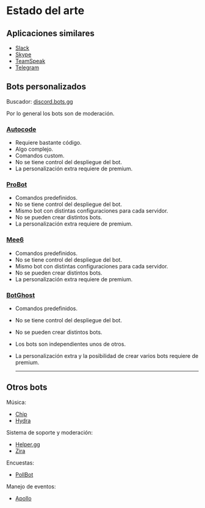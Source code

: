 # Estado del arte

## Aplicaciones similares

- [Slack](https://slack.com/)
- [Skype](https://www.skype.com/)
- [TeamSpeak](https://www.teamspeak.com/)
- [Telegram](https://web.telegram.org/)

## Bots personalizados

Buscador: [discord.bots.gg](https://discord.bots.gg/)

Por lo general los bots son de moderación.

### [Autocode](https://autocode.com/)

- Requiere bastante código.
- Algo complejo.
- Comandos custom.
- No se tiene control del despliegue del bot.
- La personalización extra requiere de premium.

### [ProBot](https://probot.io/)

- Comandos predefinidos.
- No se tiene control del despliegue del bot.
- Mismo bot con distintas configuraciones para cada servidor.
- No se pueden crear distintos bots.
- La personalización extra requiere de premium.

### [Mee6](https://mee6.xyz/)

- Comandos predefinidos.
- No se tiene control del despliegue del bot.
- Mismo bot con distintas configuraciones para cada servidor.
- No se pueden crear distintos bots.
- La personalización extra requiere de premium.

### [BotGhost](https://botghost.com/)

- Comandos predefinidos.
- No se tiene control del despliegue del bot.
- No se pueden crear distintos bots.
- Los bots son independientes unos de otros.
- La personalización extra y la posibilidad de crear varios bots requiere de premium.

  ---

## Otros bots

Música:
- [Chip](https://chipbot.gg)
- [Hydra](https://hydra.bot/)

Sistema de soporte y moderación:
- [Helper.gg](https://helper.gg/)
- [Zira](https://zira.gg/)

Encuestas:
- [PollBot](https://pollbot.duckgroup.xyz/)

Manejo de eventos:
- [Apollo](https://apollo.fyi/)